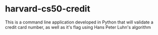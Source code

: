 # harvard-cs50-credit
This is a command line application developed in Python that will validate a credit card number, as well as it's flag using Hans Peter Luhn's algorithm
